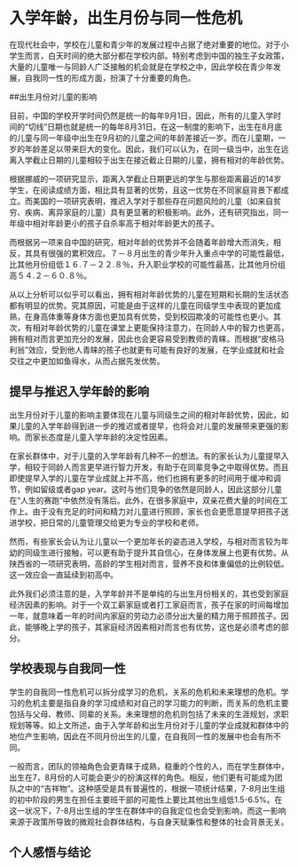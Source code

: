 # 入学年龄，出生月份与同一性危机

在现代社会中，学校在儿童和青少年的发展过程中占据了绝对重要的地位。对于小学生而言，白天时间的绝大部分都在学校内部。特别考虑到中国的独生子女政策，大量的儿童唯一与同龄人广泛接触的机会就是在学校之中，因此学校在青少年发展，自我同一性的形成方面，扮演了十分重要的角色。

##出生月份对儿童的影响

目前，中国的学校开学时间仍然是统一的每年9月1日，因此，所有的儿童入学时间的“切线”日期也就是统一的每年8月31日。在这一制度的影响下，出生在8月底的儿童与同一年级中出生在9月初的儿童之间的年龄差接近一岁。而在儿童期，一岁的年龄差足以带来巨大的变化。因此，我们可以认为，在同一级当中，出生在远离入学截止日期的儿童相较于出生在接近截止日期的儿童，拥有相对的年龄优势。

根据挪威的一项研究显示，距离入学截止日期更远的学生与那些距离最近的14岁学生，在阅读成绩方面，相比具有显著的优势，且这一优势在不同家庭背景下都成立。而美国的一项研究表明，推迟入学对于那些存在问题风险的儿童（如来自贫穷、疾病、离异家庭的儿童）具有更显著的积极影响。此外，还有研究指出，同一年级中相对年龄更小的孩子自杀率高于相对年龄更大的孩子。

而根据另一项来自中国的研究，相对年龄的优势并不会随着年龄增大而消失，相反，其具有很强的累积效应。７－８月出生的青少年升入重点中学的可能性最低，比其他月份组低１６.７－２２.８％，升入职业学校的可能性最髙，比其他月份组高５４.２－６０.８％。

从以上分析可以似乎可以看出，拥有相对年龄优势的儿童在短期和长期的生活状态都有明显的优势。究其原因，可能是由于这样的儿童在同级学生中表现的更加成熟，在身高体重等身体方面也更加具有优势，受到校园欺凌的可能性也更小。其次，有相对年龄优势的儿童在课堂上更能保持注意力，在同龄人中的智力也更高，拥有相对而言更加充分的发展，因此也会更容易受到教师的青睐。而根据“皮格马利翁”效应，受到他人青睐的孩子也就更有可能有良好的发展，在学业成就和社会交往之中更加如鱼得水，从而占据先发优势。

## 提早与推迟入学年龄的影响

出生月份对于儿童的影响主要体现在儿童与同级生之间的相对年龄优势，因此，如果儿童的入学年龄得到进一步的推迟或者提早，也将会对儿童的发展带来更强的影响。而家长态度是儿童入学年龄的决定性因素。

在家长群体中，对于儿童的入学年龄有几种不一的想法。有的家长认为儿童提早入学，相较于同龄人而言更早进行智力开发，有助于在同辈竞争之中取得优势。而且即使提早入学的儿童在学业成就上并不高，他们也拥有更多的时间用于缓冲和调节，例如留级或者gap year。这时与他们竞争的依然是同龄人，因此这部分儿童在“人生的赛跑”中依然没有落后。此外，在很多家庭中，双亲花费大量的时间在工作上。由于没有充足的时间和精力对儿童进行照顾，家长也会更愿意提早把孩子送进学校，把日常的儿童管理交给更为专业的学校和老师。

然而，有些家长会认为让儿童以一个更加年长的姿态进入学校，与相对而言较为年幼的同级生进行接触，可以更有助于提升其自信心，在身体发展上也更有优势。从陕西省的一项研究表明，高龄的学生相对而言，营养不良和体重偏低的比例较低。这一效应会一直延续到初高中。

此外我们必须注意的是，入学年龄并不是单纯的与出生月份相关的，其也受到家庭经济因素的影响。对于一个双工薪家庭或者打工家庭而言，孩子在家的时间每增加一年，就意味着一年的时间内家庭的劳动力必须分出大量的精力用于照顾孩子。因此，能够晚上学的孩子，其家庭经济因素相对而言也有优势，这也是必须考虑的部分。

## 学校表现与自我同一性

学生的自我同一性危机可以拆分成学习的危机，关系的危机和未来理想的危机。学习的危机主要是指自身的学习成绩和对自己的学习能力的判断，而关系的危机主要包括与父母、教师、同辈的关系。未来理想的危机则包括了未来的生涯规划，求职规划等等。如上文所述，由于入学年龄和出生月份对于儿童的学业成就和群体中的地位产生影响，因此在不同月份出生的儿童，在自我同一性的发展中也会有所不同。

一般而言，团队的领袖角色会更青睐于成熟，稳重的个性的人，而在学生群体中，出生在7，8月份的人可能会更少的扮演这样的角色。相反，他们更有可能成为团队之中的“吉祥物”。这种感受是具有普遍性的，根据一项统计结果，7-8月出生组的初中阶段的男生在担任主要班干部的可能性上要比其他出生组低1.5-6.5%。在这一状况下，7-8月出生组的学生在群体中的自我定位也会受到影响，而这一影响来源于政策所导致的微观社会群体结构，与自身天赋秉性和整体的社会背景无关。

## 个人感悟与结论

